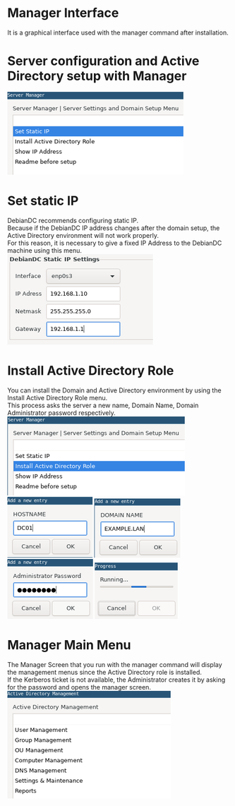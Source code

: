 # Manager Interface
It is a graphical interface used with the manager command after installation.

# Server configuration and Active Directory setup with Manager
![alt text](screenshots/1-server_manager.png "DebianDC Server Menu")

# Set static IP
DebianDC recommends configuring static IP.<br>
Because if the DebianDC IP address changes after the domain setup, the Active Directory environment will not work properly.<br>
For this reason, it is necessary to give a fixed IP Address to the DebianDC machine using this menu.<br>
![alt text](screenshots/2-set_static_ip.png "Set Static IP")

# Install Active Directory Role
You can install the Domain and Active Directory environment by using the Install Active Directory Role menu.<br>
This process asks the server a new name, Domain Name, Domain Administrator password respectively.<br>
![alt text](screenshots/3-install_ad-1.png "Install AD")<br>
![alt text](screenshots/4-install_ad-2.png "Install AD")
![alt text](screenshots/5-install_ad-3.png "Install AD")
![alt text](screenshots/6-install_ad-4.png "Install AD")
![alt text](screenshots/8-install_ad-6.png "Install AD")

# Manager Main Menu
The Manager Screen that you run with the manager command will display the management menus since the Active Directory role is installed.<br>
If the Kerberos ticket is not available, the Administrator creates it by asking for the password and opens the manager screen.<br>
![alt text](screenshots/9-manager_main_menu.png "Manager Main Menu")

